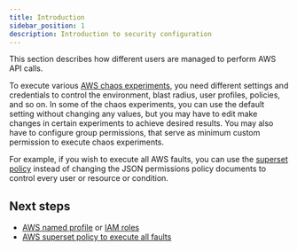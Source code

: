 ```yaml
---
title: Introduction
sidebar_position: 1
description: Introduction to security configuration
---
```

This section describes how different users are managed to perform AWS API calls.

To execute various [AWS chaos experiments](/docs/chaos-engineering/faults/chaos-faults/aws), you need different settings and credentials to control the environment, blast radius, user profiles, policies, and so on. In some of the chaos experiments, you can use the default setting without changing any values, but you may have to edit make changes in certain experiments to achieve desired results. You may also have to configure group permissions, that serve as minimum custom permission to execute chaos experiments.

For example, if you wish to execute all AWS faults, you can use the [superset policy](/docs/chaos-engineering/faults/chaos-faults/aws/security-configurations/policy-for-all-aws-faults) instead of changing the JSON permissions policy documents to control every user or resource or condition.

## Next steps

* [AWS named profile](/docs/chaos-engineering/faults/chaos-faults/aws/security-configurations/aws-switch-profile) or [IAM roles](/docs/chaos-engineering/faults/chaos-faults/aws/security-configurations/aws-iam-integration/)
* [AWS superset policy to execute all faults](/docs/chaos-engineering/faults/chaos-faults/aws/security-configurations/policy-for-all-aws-faults)